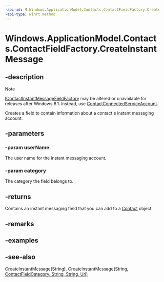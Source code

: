 ----api-id: M:Windows.ApplicationModel.Contacts.ContactFieldFactory.CreateInstantMessage(System.String,Windows.ApplicationModel.Contacts.ContactFieldCategory)
-api-type: winrt method
---<!-- Method syntaxpublic Windows.ApplicationModel.Contacts.ContactInstantMessageField CreateInstantMessage(System.String userName, Windows.ApplicationModel.Contacts.ContactFieldCategory category)--># Windows.ApplicationModel.Contacts.ContactFieldFactory.CreateInstantMessage## -description> [!NOTE]> [IContactInstantMessageFieldFactory](icontactinstantmessagefieldfactory.md) may be altered or unavailable for releases after Windows 8.1. Instead, use [ContactConnectedServiceAccount](contactconnectedserviceaccount.md).Creates a field to contain information about a contact's instant messaging account.## -parameters### -param userNameThe user name for the instant messaging account.### -param categoryThe category the field belongs to.## -returnsContains an instant messaging field that you can add to a [Contact](contact.md) object.## -remarks## -examples## -see-also[CreateInstantMessage(String)](contactfieldfactory_createinstantmessage_2022649811.md), [CreateInstantMessage(String, ContactFieldCategory, String, String, Uri)](contactfieldfactory_createinstantmessage_1039910149.md)
